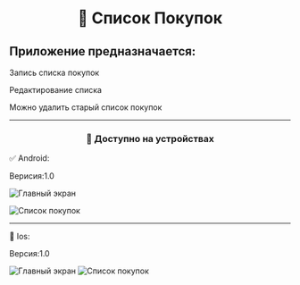 <h1 align="center">🛒 Список Покупок</h1>

## **Приложение предназначается:**
<p>Запись списка покупок</p>
<p>Редактирование списка</p>
<p>Можно удалить старый список покупок</p>

___

<h3 align="center">📱 Доступно на устройствах</h3>
✅ Android:
<p>Верисия:1.0</p>

![Главный экран](Screens/screen1.jpg)

![Список покупок](Screens/screen2.jpg)

---
🍏 Ios:
<p>Версия:1.0</p>

![Главный экран](Screens/screen1_ios.jpg)
![Список покупок](Screens/screen2_ios.jpg)